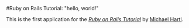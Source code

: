 #Ruby on Rails Tutorial: "hello, world!"

This is the first application for the [*Ruby on Rails Tutorial*](http://railstutorial.org) by [Michael Hartl](http://www.michaelhartl.com).